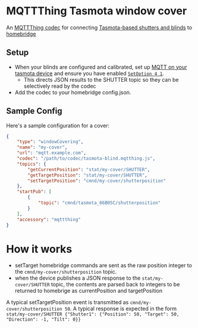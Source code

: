 # MQTTThing Tasmota window cover

An [MQTTThing codec](https://github.com/arachnetech/homebridge-mqttthing/blob/master/docs/Codecs.md) for connecting [Tasmota-based shutters and blinds](https://tasmota.github.io/docs/Blinds-and-Shutters/) to [homebridge](https://homebridge.io/)

## Setup

- When your blinds are configured and calibrated, set up [MQTT on your tasmota device](https://tasmota.github.io/docs/MQTT/) and ensure you have enabled [`SetOption 4 1`](https://tasmota.github.io/docs/Commands/#setoptions).
  - This directs JSON results to the SHUTTER topic so they can be selectively read by the codec
- Add the codec to your homebridge config.json.

## Sample Config

Here's a sample configuration for a cover:

```json
{
    "type": "windowCovering",
    "name": "my-cover",
    "url": "mqtt.example.com",
    "codec": "/path/to/codec/tasmota-blind.mqtthing.js",
    "topics": {
        "getCurrentPosition": "stat/my-cover/SHUTTER",
        "getTargetPosition": "stat/my-cover/SHUTTER",
        "setTargetPosition": "cmnd/my-cover/shutterposition"
    },
    "startPub": [
        {
            "topic": "cmnd/tasmota_86B05C/shutterposition"
        }
    ],
    "accessory": "mqttthing"
}
```

# How it works

- setTarget homebridge commands are sent as the raw position integer to the `cmnd/my-cover/shutterposition` topic.
- when the device publishes a JSON response to the `stat/my-cover/SHUTTER` topic, the contents are parsed back to integers to be returned to homebrige as currentPosition and targetPosition

A typical setTargetPosition event is transmitted as `cmnd/my-cover/shutterposition 50`. A typical response is expected in the form `stat/my-cover/SHUTTER {"Shutter1": {"Position": 50, "Target": 50, "Direction": -1, "Tilt": 0}}`
